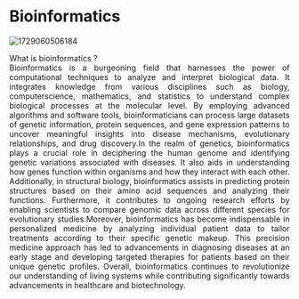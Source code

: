 # Bioinformatics
![1729060506184](https://github.com/user-attachments/assets/eeacda07-e662-4ad8-ae8d-9652f5aed73d) 
<div style="text-align: justify">
What is bioinformatics ? </br>
Bioinformatics is a burgeoning field that harnesses the power of computational techniques to analyze and interpret biological data. It integrates knowledge from various disciplines such as biology, computerscience, mathematics, and statistics to understand complex biological processes at the molecular level. By employing advanced algorithms and software tools, bioinformaticians can process large datasets of genetic information, protein sequences, and gene expression patterns to uncover meaningful insights into disease mechanisms, evolutionary relationships, and drug discovery.In the realm of genetics, bioinformatics plays a crucial role in deciphering the human genome and identifying genetic variations associated with diseases. It also aids in understanding how genes function within organisms and how they interact with each other. Additionally, in structural biology, bioinformatics assists in predicting protein structures based on their amino acid sequences and analyzing their functions. Furthermore, it contributes to ongoing research efforts by enabling scientists to compare genomic data across different species for evolutionary studies.Moreover, bioinformatics has become indispensable in personalized medicine by analyzing individual patient data to tailor treatments according to their specific genetic makeup. This precision medicine approach has led to advancements in diagnosing diseases at an early stage and developing targeted therapies for patients based on their unique genetic profiles. Overall, bioinformatics continues to revolutionize our understanding of living systems while contributing significantly towards advancements in healthcare and biotechnology.


  
</div>
